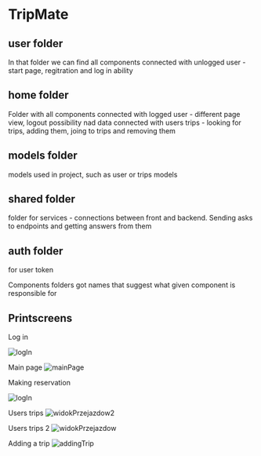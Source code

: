 # TripMate

## user folder
In that folder we can find all components connected with unlogged user - start page, regitration and log in ability

## home folder
Folder with all components connected with logged user - different page view, logout possibility nad data connected with users trips - looking for trips, adding them, joing to trips and removing them

## models folder
models used in project, such as user or trips models

## shared folder
folder for services - connections between front and backend. Sending asks to endpoints and getting answers from them

## auth folder
for user token


Components folders got names that suggest what given component is responsible for

## Printscreens
Log in

![logIn](https://user-images.githubusercontent.com/31566345/58667481-6fe10000-8336-11e9-932d-b3b3c84a2dc0.PNG)

Main page
![mainPage](https://user-images.githubusercontent.com/31566345/58667374-1b3d8500-8336-11e9-9185-b60e93b0524e.PNG)

Making reservation

![logIn](https://user-images.githubusercontent.com/31566345/58667481-6fe10000-8336-11e9-932d-b3b3c84a2dc0.PNG)

Users trips
![widokPrzejazdow2](https://user-images.githubusercontent.com/31566345/58667594-b9c9e600-8336-11e9-8613-8b9c03a700c3.png)

Users trips 2
![widokPrzejazdow](https://user-images.githubusercontent.com/31566345/58667640-e1b94980-8336-11e9-8271-c26372822c95.png)

Adding a trip
![addingTrip](https://user-images.githubusercontent.com/31566345/58667667-f564b000-8336-11e9-91db-b723475b43f7.PNG)

